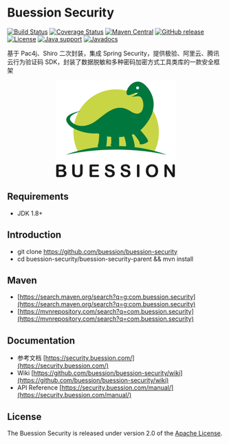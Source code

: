 # Buession Security


[![Build Status](https://travis-ci.org/buession/buession-security.svg?branch=master)](https://travis-ci.org/buession/buession-security)
[![Coverage Status](https://img.shields.io/codecov/c/github/buession/buession-security/master.svg)](https://codecov.io/github/buession/buession-security?branch=master&view=all#sort=coverage&dir=asc)
[![Maven Central](https://img.shields.io/maven-central/v/com.buession.security/buession-security-core.svg)](https://search.maven.org/search?q=g:com.buession.security)
[![GitHub release](https://img.shields.io/github/release/buession/buession-security.svg)](https://github.com/buession/buession-security/releases)
[![License](https://img.shields.io/badge/license-Apache%202-4EB1BA.svg)](https://www.apache.org/licenses/LICENSE-2.0.html)
[![Java support](https://img.shields.io/badge/Java-8+-green?logo=java&logoColor=white)](https://openjdk.java.net/)
[![Javadocs](http://www.javadoc.io/badge/com.buession.security/buession-security-core.svg)](http://www.javadoc.io/doc/com.buession.security/buession-security-core)


基于 Pac4j、Shiro 二次封装，集成 Spring Security，提供极验、阿里云、腾讯云行为验证码 SDK，封装了数据脱敏和多种密码加密方式工具类库的一款安全框架


<p align="center">
	<img src="logo.png" alt="Buession Security" title="Buession Security" width="280px" />
</p>

## Requirements

- JDK 1.8+

## Introduction

- git clone https://github.com/buession/buession-security
- cd buession-security/buession-security-parent && mvn install

## Maven

- [https://search.maven.org/search?q=g:com.buession.security](https://search.maven.org/search?q=g:com.buession.security)
- [https://mvnrepository.com/search?q=com.buession.security](https://mvnrepository.com/search?q=com.buession.security)

## Documentation

- 参考文档 [https://security.buession.com/](https://security.buession.com/)
- Wiki [https://github.com/buession/buession-security/wiki](https://github.com/buession/buession-security/wiki)
- API Reference [https://security.buession.com/manual/](https://security.buession.com/manual/)

## License

The Buession Security is released under version 2.0 of the [Apache License](https://www.apache.org/licenses/LICENSE-2.0).